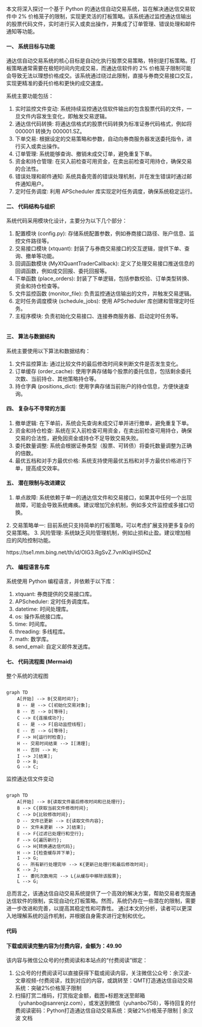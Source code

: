 <!-- wp:paragraph -->
<p>本文将深入探讨一个基于 Python 的通达信自动交易系统，旨在解决通达信交易软件中 2% 价格笼子的限制，实现更灵活的打板策略。该系统通过监控通达信输出的股票代码文件，实时进行买入或卖出操作，并集成了订单管理、错误处理和邮件通知等功能。</p>
<!-- /wp:paragraph -->
<!-- wp:heading -->
<h4>一、 系统目标与功能</h4>
<!-- /wp:heading -->
<!-- wp:paragraph -->
<p>通达信自动交易系统的核心目标是自动化执行股票交易策略，特别是打板策略。打板策略通常需要在极短时间内完成交易，而通达信软件的 2% 价格笼子限制可能会导致无法以理想价格成交。该系统通过绕过此限制，直接与券商交易接口交互，实现更精准的委托价格和更快的成交速度。</p>
<!-- /wp:paragraph -->
<!-- wp:paragraph -->
<p>系统主要功能包括：</p>
<!-- /wp:paragraph -->
<!-- wp:list {"ordered":true} -->
<ol>
<li>实时监控文件变动: 系统持续监控通达信软件输出的包含股票代码的文件，一旦文件内容发生变化，即触发交易逻辑。</li>
<li>通达信代码转换: 将通达信格式的股票代码转换为标准证券代码格式，例如将 000001 转换为 000001.SZ。</li>
<li>下单交易: 根据设定的交易策略和参数，自动向券商服务器发送委托指令，进行买入或卖出操作。</li>
<li>订单管理:  系统能够查询、撤销未成交订单，避免重复下单。</li>
<li>资金和持仓管理:  在买入前检查可用资金，在卖出前检查可用持仓，确保交易的合法性。</li>
<li>错误处理和邮件通知: 系统具备完善的错误处理机制，并在发生错误时通过邮件通知用户。</li>
<li>定时任务调度: 利用 APScheduler 库实现定时任务调度，确保系统稳定运行。</li>
</ol>
<!-- /wp:list -->
<!-- wp:heading -->
<h4>二、 代码结构与组织</h4>
<!-- /wp:heading -->
<!-- wp:paragraph -->
<p>系统代码采用模块化设计，主要分为以下几个部分：</p>
<!-- /wp:paragraph -->
<!-- wp:list {"ordered":true} -->
<ol>
<li>配置模块 (config.py): 存储系统配置参数，例如券商接口路径、账户信息、监控文件路径等。</li>
<li>交易接口模块 (xtquant): 封装了与券商交易接口的交互逻辑，提供下单、查询、撤单等功能。</li>
<li>回调函数模块 (MyXtQuantTraderCallback): 定义了处理交易接口推送信息的回调函数，例如成交回报、委托回报等。</li>
<li>下单函数 (place_orders): 封装了下单逻辑，包括参数校验、订单类型转换、资金和持仓检查等。</li>
<li>文件监控函数 (monitor_file): 负责监控通达信输出的文件，并触发交易逻辑。</li>
<li>定时任务调度模块 (schedule_jobs): 使用 APScheduler 库创建和管理定时任务。</li>
<li>主程序模块: 负责初始化交易接口、连接券商服务器、启动定时任务等。</li>
</ol>
<!-- /wp:list -->
<!-- wp:image -->
<figure class="wp-block-image"><img src="https://image.sanrenjz.com/QMT%E6%89%93%E9%80%A0%E9%80%9A%E8%BE%BE%E4%BF%A1%E8%87%AA%E5%8A%A8%E4%BA%A4%E6%98%93%E7%B3%BB%E7%BB%9F%EF%BC%9A%E7%AA%81%E7%A0%B42%25%E4%BB%B7%E6%A0%BC%E7%AC%BC%E5%AD%90%E9%99%90%E5%88%B6-%E5%B0%81%E9%9D%A2.jpg" alt=""/>
</figure>
<!-- /wp:image -->
<!-- wp:heading -->
<h4>三、 算法与数据结构</h4>
<!-- /wp:heading -->
<!-- wp:paragraph -->
<p>系统主要使用以下算法和数据结构：</p>
<!-- /wp:paragraph -->
<!-- wp:list {"ordered":true} -->
<ol>
<li>文件监控算法: 通过比较文件的最后修改时间来判断文件是否发生变化。</li>
<li>订单缓存 (order_cache): 使用字典存储每个股票的委托信息，包括剩余委托次数、当前持仓、其他策略持仓等。</li>
<li>持仓字典 (positions_dict): 使用字典存储当前账户的持仓信息，方便快速查询。</li>
</ol>
<!-- /wp:list -->
<!-- wp:heading -->
<h4>四、 复杂与不寻常的方面</h4>
<!-- /wp:heading -->
<!-- wp:list {"ordered":true} -->
<ol>
<li>撤单逻辑:  在下单前，系统会先查询未成交订单并进行撤单，避免重复下单。</li>
<li>资金和持仓检查:  系统在买入前检查可用资金，在卖出前检查可用持仓，确保交易的合法性，避免因资金或持仓不足导致交易失败。</li>
<li>委托数量调整: 系统会根据证券类型（股票、可转债）将委托数量调整为正确的倍数。</li>
<li>最优五档和对手方最优价格: 系统支持使用最优五档和对手方最优价格进行下单，提高成交效率。</li>
</ol>
<!-- /wp:list -->
<!-- wp:heading -->
<h4>五、 潜在限制与改进建议</h4>
<!-- /wp:heading -->
<!-- wp:list {"ordered":true} -->
<ol>
<li>单点故障:  系统依赖于单一的通达信文件和交易接口，如果其中任何一个出现故障，可能会导致系统瘫痪。建议增加冗余机制，例如多文件监控或多接口切换。</li>
</ol>
<!-- /wp:list -->
<!-- wp:paragraph -->
<p>
2. 交易策略单一:  目前系统只支持简单的打板策略，可以考虑扩展支持更多复杂的交易策略。
3. 风险管理: 系统缺乏风险管理机制，例如止损和止盈。建议增加相应的风险控制功能。</p>
<!-- /wp:paragraph -->
<!-- wp:paragraph -->
<p>https://tse1.mm.bing.net/th/id/OIG3.RgSvZ.7vnlKIqliHSDnZ</p>
<!-- /wp:paragraph -->
<!-- wp:heading -->
<h4>六、 编程语言与库</h4>
<!-- /wp:heading -->
<!-- wp:paragraph -->
<p>系统使用 Python 编程语言，并依赖于以下库：</p>
<!-- /wp:paragraph -->
<!-- wp:list {"ordered":true} -->
<ol>
<li>xtquant:  券商提供的交易接口库。</li>
<li>APScheduler:  定时任务调度库。</li>
<li>datetime:  时间处理库。</li>
<li>os:  操作系统接口库。</li>
<li>time:  时间库。</li>
<li>threading:  多线程库。</li>
<li>math: 数学库。</li>
<li>send_email: 自定义邮件发送库。</li>
</ol>
<!-- /wp:list -->
<!-- wp:heading -->
<h4>七、 代码流程图 (Mermaid)</h4>
<!-- /wp:heading -->
<!-- wp:paragraph -->
<p>整个系统的流程图</p>
<!-- /wp:paragraph -->
<!-- wp:code -->
<pre class="wp-block-code"><code class="language-mermaid">
graph TD
    A[开始] --> B{交易时间?};
    B -- 是 --> C[初始化交易对象];
    B -- 否 --> D[等待];
    C --> E{连接成功?};
    E -- 是 --> F[启动监控线程];
    E -- 否 --> G[等待];
    F --> H{运行时检查};
    H -- 交易时间结束 --> I[清理];
    H -- 否则 --> H;
    I --> J[结束];
    D --> B;
    G --> C;
</code></pre>
<!-- /wp:code -->
<!-- wp:paragraph -->
<p>监控通达信文件变动</p>
<!-- /wp:paragraph -->
<!-- wp:code -->
<pre class="wp-block-code"><code class="language-mermaid">
graph TD
    A[开始] --> B{读取文件最后修改时间和已处理行};
    B --> C{获取当前文件修改时间};
    C --> D{比较修改时间};
    D -- 文件已更新 --> E{读取文件内容};
    D -- 文件未更新 --> J[结束];
    E --> F{过滤已处理行和空行};
    F --> G{遍历新行};
    G --> H{转换通达信代码};
    H --> I{检查缓存并下单};
    I --> G;
    G -- 所有新行处理完毕 --> K{更新已处理行和最后修改时间};
    K --> J;
    I -- 委托次数用完 --> L{从缓存中移除该股票};
    L --> G;
</code></pre>
<!-- /wp:code -->
<!-- wp:paragraph -->
<p>总而言之，该通达信自动交易系统提供了一个高效的解决方案，帮助交易者克服通达信软件的限制，实现自动化打板策略。然而，系统仍存在一些潜在的限制，需要进一步改进和完善，以提高其稳定性和可靠性。 通过本文的分析，读者可以更深入地理解系统的运作机制，并根据自身需求进行定制和优化。</p>
<!-- /wp:paragraph -->
<!-- wp:heading -->
<h4>代码</h4>
<!-- /wp:heading -->
<!-- wp:heading -->
<h4>下载或阅读完整内容为付费内容，金额为：49.90</h4>
<!-- /wp:heading -->
<!-- wp:paragraph -->
<p>该内容与微信公众号的付费阅读和本站点的“付费阅读”绑定：</p>
<!-- /wp:paragraph -->
<!-- wp:list {"ordered":true} -->
<ol>
<li>公众号的付费阅读可以直接获得下载或阅读内容，关注微信公众号：余汉波-文章视频-付费阅读，找到对应的内容，或跳转至：QMT打造通达信自动交易系统：突破2%价格笼子限制</li>
<li>扫描打赏二维码，打赏指定金额，截图+标题发送至邮箱（yuhanbo@sanrenjz.com），或发送到微信（yuhanbo758），等待回复的付费阅读密码：Python打造通达信自动交易系统：突破2%价格笼子限制 | 余汉波 文档</li>
</ol>
<!-- /wp:list -->
<!-- wp:image -->
<figure class="wp-block-image"><img src="https://gdsx.sanrenjz.com/PicGo/640.jpg" alt=""/>
</figure>
<!-- /wp:image -->